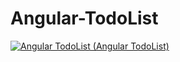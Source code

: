 # Angular-TodoList


[![Angular TodoList (Angular TodoList)](https://img.youtube.com/vi/Y64LUHHcmI4/0.jpg)](http://www.youtube.com/watch?v=Y64LUHHcmI4)
